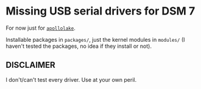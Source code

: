 # Missing USB serial drivers for DSM 7

For now just for [`apollolake`](https://kb.synology.com/en-global/DSM/tutorial/What_kind_of_CPU_does_my_NAS_have).

Installable packages in `packages/`, just the kernel modules in `modules/` (I haven't tested the packages, no idea if they install or not).

## DISCLAIMER

I don't/can't test every driver. Use at your own peril.
